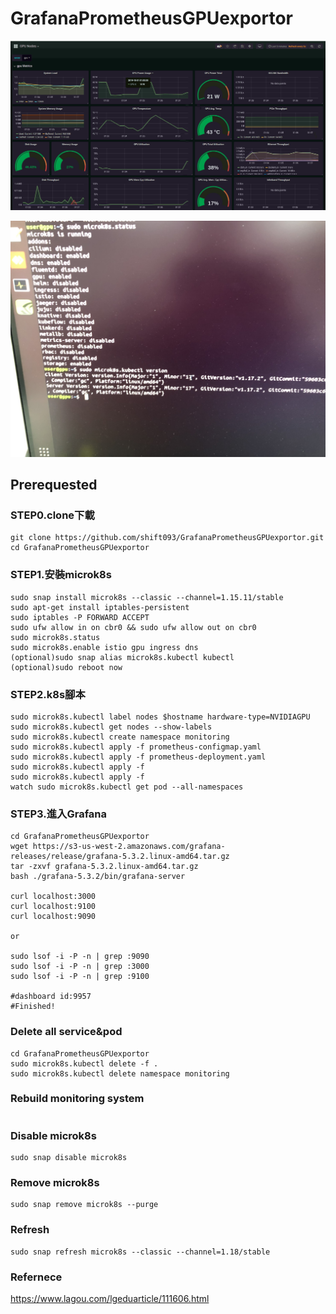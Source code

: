 # GrafanaPrometheusGPUexportor

![Alt text](/img/dashboard.jpg "Gpu monitoring dashboard")

![Alt text](/img/S__31883305.jpg)

## Prerequested
 ### STEP0.clone下載
 ```
 git clone https://github.com/shift093/GrafanaPrometheusGPUexportor.git
 cd GrafanaPrometheusGPUexportor
 ```
 ### STEP1.安裝microk8s
 ```
 sudo snap install microk8s --classic --channel=1.15.11/stable
 sudo apt-get install iptables-persistent
 sudo iptables -P FORWARD ACCEPT
 sudo ufw allow in on cbr0 && sudo ufw allow out on cbr0
 sudo microk8s.status
 sudo microk8s.enable istio gpu ingress dns
 (optional)sudo snap alias microk8s.kubectl kubectl
 (optional)sudo reboot now
 ```
 ### STEP2.k8s腳本
 ```shell
 sudo microk8s.kubectl label nodes $hostname hardware-type=NVIDIAGPU
 sudo microk8s.kubectl get nodes --show-labels
 sudo microk8s.kubectl create namespace monitoring
 sudo microk8s.kubectl apply -f prometheus-configmap.yaml
 sudo microk8s.kubectl apply -f prometheus-deployment.yaml
 sudo microk8s.kubectl apply -f
 sudo microk8s.kubectl apply -f
 watch sudo microk8s.kubectl get pod --all-namespaces
 ```
 ### STEP3.進入Grafana
 ```
 cd GrafanaPrometheusGPUexportor
 wget https://s3-us-west-2.amazonaws.com/grafana-releases/release/grafana-5.3.2.linux-amd64.tar.gz
 tar -zxvf grafana-5.3.2.linux-amd64.tar.gz
 bash ./grafana-5.3.2/bin/grafana-server
 
 curl localhost:3000
 curl localhost:9100
 curl localhost:9090
 
 or
 
 sudo lsof -i -P -n | grep :9090
 sudo lsof -i -P -n | grep :3000
 sudo lsof -i -P -n | grep :9100
 
 #dashboard id:9957
 #Finished!
 ```
 
### Delete all service&pod
```
cd GrafanaPrometheusGPUexportor
sudo microk8s.kubectl delete -f .
sudo microk8s.kubectl delete namespace monitoring
```

### Rebuild monitoring system
```
```

### Disable microk8s
```
sudo snap disable microk8s
```
 
### Remove microk8s
```
sudo snap remove microk8s --purge
```

### Refresh
```
sudo snap refresh microk8s --classic --channel=1.18/stable
```

### Refernece

https://www.lagou.com/lgeduarticle/111606.html
